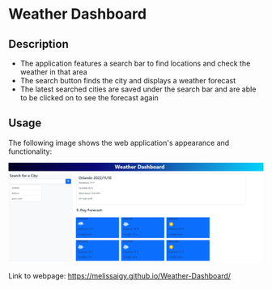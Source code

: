 # Weather Dashboard

## Description
* The application features a search bar to find locations and check the weather in that area
* The search button finds the city and displays a weather forecast 
* The latest searched cities are saved under the search bar and are able to be clicked on to see the forecast again

## Usage

The following image shows the web application's appearance and functionality:

![The weather dashboard gives a forecast for a selected city.](./_C__Users_mgree_Desktop_Dev%2520Projects_CHALLENGE%25206_index.html.png)

Link to webpage: https://melissaigy.github.io/Weather-Dashboard/